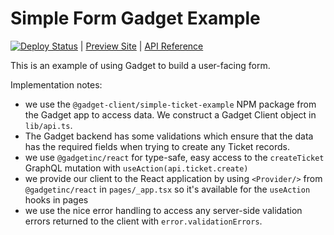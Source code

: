 # Simple Form Gadget Example

[![Deploy Status](https://img.shields.io/github/deployments/gadget-inc/examples/Production%20%E2%80%93%20simple-form-example)](https://vercel.com/gadget/simple-form-example) | [Preview Site](https://gadget-form-example.vercel.app/) | [API Reference](https://docs.gadget.dev/api/simple-ticket-example)

This is an example of using Gadget to build a user-facing form.

Implementation notes:

- we use the `@gadget-client/simple-ticket-example` NPM package from the Gadget app to access data. We construct a Gadget Client object in `lib/api.ts`.
- The Gadget backend has some validations which ensure that the data has the required fields when trying to create any Ticket records.
- we use `@gadgetinc/react` for type-safe, easy access to the `createTicket` GraphQL mutation with `useAction(api.ticket.create)`
- we provide our client to the React application by using `<Provider/>` from `@gadgetinc/react` in `pages/_app.tsx` so it's available for the `useAction` hooks in pages
- we use the nice error handling to access any server-side validation errors returned to the client with `error.validationErrors`.
